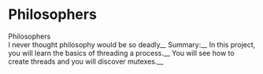 # Philosophers

Philosophers\
I never thought philosophy would be so deadly__
Summary:__
In this project, you will learn the basics of threading a process.__
You will see how to create threads and you will discover mutexes.__
